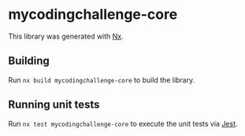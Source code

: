 # mycodingchallenge-core

This library was generated with [Nx](https://nx.dev).

## Building

Run `nx build mycodingchallenge-core` to build the library.

## Running unit tests

Run `nx test mycodingchallenge-core` to execute the unit tests via [Jest](https://jestjs.io).

